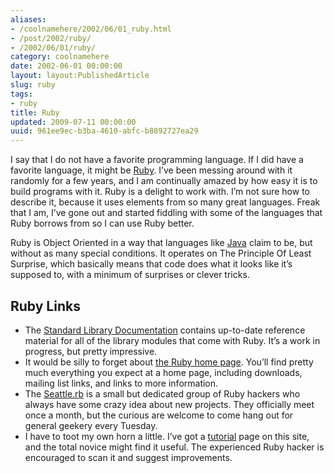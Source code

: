 ```yaml
---
aliases:
- /coolnamehere/2002/06/01_ruby.html
- /post/2002/ruby/
- /2002/06/01/ruby/
category: coolnamehere
date: 2002-06-01 00:00:00
layout: layout:PublishedArticle
slug: ruby
tags:
- ruby
title: Ruby
updated: 2009-07-11 00:00:00
uuid: 961ee9ec-b3ba-4610-abfc-b8892727ea29
---
```


I say that I do not have a favorite programming language. If I did have
a favorite language, it might be [Ruby](http://www.ruby-lang.org/). I’ve
been messing around with it randomly for a few years, and I am
continually amazed by how easy it is to build programs with it. Ruby is
a delight to work with. I’m not sure how to describe it, because it uses
elements from so many great languages. Freak that I am, I’ve gone out
and started fiddling with some of the languages that Ruby borrows from
so I can use Ruby better.

Ruby is Object Oriented in a way that languages like
[Java](http://java.sun.com/) claim to be, but without as many special
conditions. It operates on The Principle Of Least Surprise, which
basically means that code does what it looks like it’s supposed to, with
a minimum of surprises or clever tricks.

## Ruby Links

- The [Standard Library
  Documentation](http://www.ruby-doc.org/stdlib/) contains up-to-date
  reference material for all of the library modules that come with
  Ruby. It’s a work in progress, but pretty impressive.
- It would be silly to forget about [the Ruby home
  page](http://www.ruby-lang.org/). You’ll find pretty much everything
  you expect at a home page, including downloads, mailing list links,
  and links to more information.
- The [Seattle.rb](http://www.zenspider.com/seattle.rb) is a small but
  dedicated group of Ruby hackers who always have some crazy idea
  about new projects. They officially meet once a month, but the
  curious are welcome to come hang out for general geekery every
  Tuesday.
- I have to toot my own horn a little. I’ve got a
  [tutorial](/post/2003/06/ruby-babysteps-01-first-steps/) page on
  this site, and the total novice might find it useful. The
  experienced Ruby hacker is encouraged to scan it and suggest
  improvements.